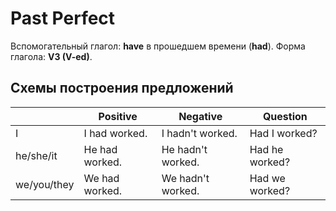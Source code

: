 # Past Perfect
Вспомогательный глагол: **have** в прошедшем времени (**had**).
Форма глагола: **V3 (V-ed)**.

## Схемы построения предложений

|             | Positive | Negative | Question |
| ----------- | -------- | -------- | -------- |
| I           | I had worked.  | I hadn't worked.  | Had I worked?  |
| he/she/it   | He had worked. | He hadn't worked. | Had he worked? |
| we/you/they | We had worked. | We hadn't worked. | Had we worked? |

